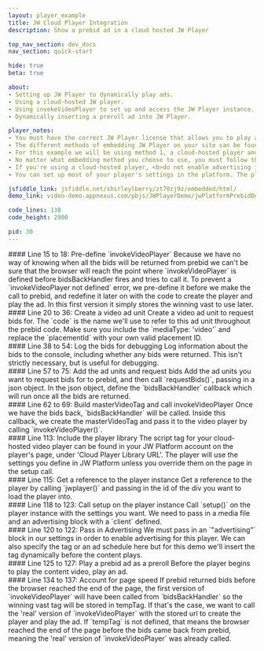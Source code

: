 ```yaml
---
layout: player_example
title: JW Cloud Player Integration
description: Show a prebid ad in a cloud hosted JW Player

top_nav_section: dev_docs
nav_section: quick-start

hide: true
beta: true

about:
- Setting up JW Player to dynamically play ads.
- Using a cloud-hosted JW player.
- Using invokeVideoPlayer to set up and access the JW Player instance.
- Dynamically inserting a preroll ad into JW Player.

player_notes:
- You must have the correct JW Player license that allows you to play advertising.
- The different methods of embedding JW Player on your site can be found <a href="https://support.jwplayer.com/customer/portal/articles/1406723-mp4-video-embed">here</a>. 
- For this example we will be using method 1, a cloud-hosted player and JW Platform hosted content. To see an example using the self-hosted player, click <a href="#">here</a>.
- No matter what embedding method you choose to use, you must follow the <b>custom embed</b> instructions. You cannot use the single-line embed.
- If you're using a cloud-hosted player, <b>do not enable advertising in the platform</b>. We'll do it on page so that we can use the vast url from prebid.
- You can set up most of your player's settings in the platform. The platform settings will be used unless overridden on the page in the setup call.

jsfiddle_link: jsfiddle.net/shirleylberry/zt70zj9z/embedded/html/
demo_link: video-demo.appnexus.com/pbjs/JWPlayerDemo/jwPlatformPrebidDemo.html

code_lines: 138
code_height: 2900

pid: 30
---
```

<div markdown="1" style="top:150px" class="pl-doc-entry">
#### Line 15 to 18: Pre-define `invokeVideoPlayer`
Because we have no way of knowing when all the bids will be returned from prebid we can't be sure that the browser will reach the point where `invokeVideoPlayer` is defined before bidsBackHandler fires and tries to call it. To prevent a `invokeVideoPlayer not defined` error, we pre-define it before we make the call to prebid, and redefine it later on with the code to create the player and play the ad. In this first version it simply stores the winning vast to use later.
</div>

<div markdown="1" style="top:550px" class="pl-doc-entry">
#### Line 20 to 36: Create a video ad unit
Create a video ad unit to request bids for. The `code` is the name we'll use to refer to this ad unit throughout the prebid code. Make sure you include the `mediaType: 'video'` and replace the `placementId` with your own valid placement ID.
</div>

<div markdown="1" style="top:950px" class="pl-doc-entry">
#### Line 38 to 54: Log the bids for debugging
Log information about the bids to the console, including whether any bids were returned. This isn't strictly necessary, but is useful for debugging.
</div>

<div markdown="1" style="top:1275px" class="pl-doc-entry">
#### Line 57 to 75: Add the ad units and request bids
Add the ad units you want to request bids for to prebid, and then call `requestBids()`, passing in a json object. In the json object, define the `bidsBackHandler` callback which will run once all the bids are returned.
</div>

<div markdown="1" style="top:1400px" class="pl-doc-entry">
#### Line 62 to 69: Build masterVideoTag and call invokeVideoPlayer
Once we have the bids back, `bidsBackHandler` will be called. Inside this callback, we create the masterVideoTag and pass it to the video player by calling `invokeVideoPlayer()`.
</div>

<div markdown="1" style="top:2350px" class="pl-doc-entry">
#### Line 113: Include the player library
The script tag for your cloud-hosted video player can be found in your JW Platform account on the player's page, under 'Cloud Player Library URL'. The player will use the settings you define in JW Platform unless you override them on the page in the setup call.
</div>

<div markdown="1" style="top:2450px" class="pl-doc-entry">
#### Line 115: Get a reference to the player instance
Get a reference to the player by calling `jwplayer()` and passing in the id of the div you want to load the player into.
</div>

<div markdown="1" style="top:2550px" class="pl-doc-entry">
#### Line 118 to 123: Call setup on the player instance
Call `setup()` on the player instance with the settings you want. We need to pass in a media file and an advertising block with a `client` defined.
</div>

<div markdown="1" style="top:2625px" class="pl-doc-entry">
#### Line 120 to 122: Pass in Advertising
We must pass in an `"advertising"` block in our settings in order to enable advertising for this player. We can also specify the tag or an ad schedule here but for this demo we'll insert the tag dynamically before the content plays.
</div>

<div markdown="1" style="top:2800px" class="pl-doc-entry">
#### Line 125 to 127: Play a prebid ad as a preroll
Before the player begins to play the content video, play an ad.
</div>

<div markdown="1" style="top:2850px" class="pl-doc-entry">
#### Line 134 to 137: Account for page speed
If prebid returned bids before the browser reached the end of the page, the first version of `invokeVideoPlayer` will have been called from `bidsBackHandler` so the winning vast tag will be stored in tempTag. If that's the case, we want to call the 'real' version of `invokeVideoPlayer` with the stored url to create the player and play the ad. If `tempTag` is not defined, that means the browser reached the end of the page before the bids came back from prebid, meaning the 'real' version of `invokeVideoPlayer` was already called.
</div>


